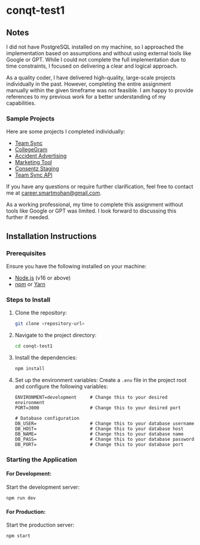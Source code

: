 # conqt-test1

## Notes
I did not have PostgreSQL installed on my machine, so I approached the implementation based on assumptions and without using external tools like Google or GPT. While I could not complete the full implementation due to time constraints, I focused on delivering a clear and logical approach.

As a quality coder, I have delivered high-quality, large-scale projects individually in the past. However, completing the entire assignment manually within the given timeframe was not feasible. I am happy to provide references to my previous work for a better understanding of my capabilities.

### Sample Projects
Here are some projects I completed individually:

- [Team Sync](https://teams-sync.mojowebtech.com)
- [CollegeGram](https://collegegram.onrender.com/)
- [Accident Advertising](https://accidentadvertising.ai/)
- [Marketing Tool](https://mojowebtech.com/apps/MarketingTool)
- [Consentz Staging](https://staging.consentz.com)
- [Team Sync API](https://api-team-sync.mojowebtech.com)

If you have any questions or require further clarification, feel free to contact me at [career.smartmohan@gmail.com](mailto:career.smartmohan@gmail.com).

As a working professional, my time to complete this assignment without tools like Google or GPT was limited. I look forward to discussing this further if needed.

## Installation Instructions

### Prerequisites
Ensure you have the following installed on your machine:
- [Node.js](https://nodejs.org/) (v16 or above)
- [npm](https://www.npmjs.com/) or [Yarn](https://yarnpkg.com/)

### Steps to Install

1. Clone the repository:
   ```bash
   git clone <repository-url>
   ```

2. Navigate to the project directory:
   ```bash
   cd conqt-test1
   ```

3. Install the dependencies:
   ```bash
   npm install
   ```

4. Set up the environment variables:
   Create a `.env` file in the project root and configure the following variables:
   ```plaintext
   ENVIRONMENT=development     # Change this to your desired environment
   PORT=3000                   # Change this to your desired port

   # Database configuration
   DB_USER=                    # Change this to your database username
   DB_HOST=                    # Change this to your database host
   DB_NAME=                    # Change this to your database name
   DB_PASS=                    # Change this to your database password
   DB_PORT=                    # Change this to your database port
   ```

### Starting the Application

#### For Development:
Start the development server:
```bash
npm run dev
```

#### For Production:
Start the production server:
```bash
npm start
```
